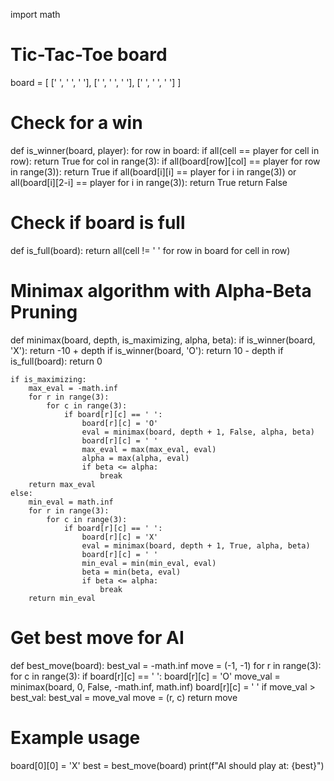 import math

# Tic-Tac-Toe board
board = [
    [' ', ' ', ' '],
    [' ', ' ', ' '],
    [' ', ' ', ' ']
]

# Check for a win
def is_winner(board, player):
    for row in board:
        if all(cell == player for cell in row):
            return True
    for col in range(3):
        if all(board[row][col] == player for row in range(3)):
            return True
    if all(board[i][i] == player for i in range(3)) or all(board[i][2-i] == player for i in range(3)):
        return True
    return False

# Check if board is full
def is_full(board):
    return all(cell != ' ' for row in board for cell in row)

# Minimax algorithm with Alpha-Beta Pruning
def minimax(board, depth, is_maximizing, alpha, beta):
    if is_winner(board, 'X'):
        return -10 + depth
    if is_winner(board, 'O'):
        return 10 - depth
    if is_full(board):
        return 0

    if is_maximizing:
        max_eval = -math.inf
        for r in range(3):
            for c in range(3):
                if board[r][c] == ' ':
                    board[r][c] = 'O'
                    eval = minimax(board, depth + 1, False, alpha, beta)
                    board[r][c] = ' '
                    max_eval = max(max_eval, eval)
                    alpha = max(alpha, eval)
                    if beta <= alpha:
                        break
        return max_eval
    else:
        min_eval = math.inf
        for r in range(3):
            for c in range(3):
                if board[r][c] == ' ':
                    board[r][c] = 'X'
                    eval = minimax(board, depth + 1, True, alpha, beta)
                    board[r][c] = ' '
                    min_eval = min(min_eval, eval)
                    beta = min(beta, eval)
                    if beta <= alpha:
                        break
        return min_eval

# Get best move for AI
def best_move(board):
    best_val = -math.inf
    move = (-1, -1)
    for r in range(3):
        for c in range(3):
            if board[r][c] == ' ':
                board[r][c] = 'O'
                move_val = minimax(board, 0, False, -math.inf, math.inf)
                board[r][c] = ' '
                if move_val > best_val:
                    best_val = move_val
                    move = (r, c)
    return move

# Example usage
board[0][0] = 'X'
best = best_move(board)
print(f"AI should play at: {best}")
